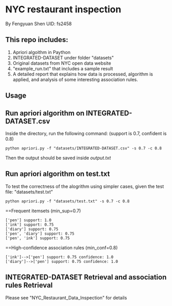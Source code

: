 # NYC restaurant inspection
By Fengyuan Shen
UID: fs2458

## This repo includes:
1. Apriori algoithm in Paython
2. INTEGRATED-DATASET under folder "datasets"
3. Original datasets from NYC open data website
3. "example_run.txt" that includes a sample result
4. A detailed report that explains how data is processed, algorithm is applied, and analysis of some interesting association rules.

## Usage

Run apriori algorithm on INTEGRATED-DATASET.csv
------------------------------------------------
Inside the directory, run the following command: (support is 0.7, confident is 0.8)
```
python apriori.py -f "datasets/INTEGRATED-DATASET.csv" -s 0.7 -c 0.8
```

Then the output should be saved inside *output.txt*


Run apriori algorithm on test.txt
-------------------------------------------------
To test the correctness of the alogrithm using simpler cases, given the test file: "datasets/test.txt"
```
python apriori.py -f "datasets/test.txt" -s 0.7 -c 0.8
```

==Frequent itemsets (min_sup=0.7)

	['pen'] support: 1.0
	['ink'] support: 0.75
	['diary'] support: 0.75
	['pen', 'diary'] support: 0.75
	['pen', 'ink'] support: 0.75


==High-confidence association rules (min_conf=0.8)

	['ink']-->['pen'] support: 0.75 confidence: 1.0
	['diary']-->['pen'] support: 0.75 confidence: 1.0

## INTEGRATED-DATASET Retrieval and association rules Retrieval
Please see "NYC_Restaurant_Data_Inspection" for details

